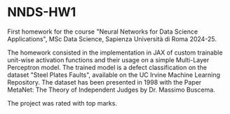 # NNDS-HW1

First homework for the course "Neural Networks for Data Science Applications", MSc Data Science, Sapienza Università di Roma 2024-25.

The homework consisted in the implementation in JAX of custom trainable unit-wise activation functions and their usage on a simple Multi-Layer Perceptron model. The trained model is a defect classification on the dataset "Steel Plates Faults", available on the UC Irvine Machine Learning Repository. The dataset has been presented in 1998 with the Paper MetaNet: The Theory of Independent Judges by Dr. Massimo Buscema.

The project was rated with top marks.
